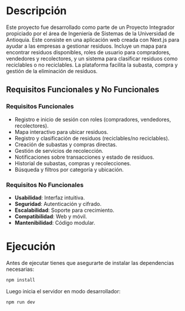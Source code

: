 # Descripción
Este proyecto fue desarrollado como parte de un Proyecto Integrador propiciado por el área de Ingeniería de Sistemas de la Universidad de Antioquia.
Este consiste en una aplicación web creada con Next.js para ayudar a las empresas a gestionar residuos. Incluye un mapa para encontrar residuos disponibles, roles de usuario para compradores, vendedores y recolectores, y un sistema para clasificar residuos como reciclables o no reciclables. La plataforma facilita la subasta, compra y gestión de la eliminación de residuos.

## Requisitos Funcionales y No Funcionales

### **Requisitos Funcionales**
- Registro e inicio de sesión con roles (compradores, vendedores, recolectores).  
- Mapa interactivo para ubicar residuos.  
- Registro y clasificación de residuos (reciclables/no reciclables).  
- Creación de subastas y compras directas.  
- Gestión de servicios de recolección.  
- Notificaciones sobre transacciones y estado de residuos.  
- Historial de subastas, compras y recolecciones.  
- Búsqueda y filtros por categoría y ubicación.  

### **Requisitos No Funcionales**
- **Usabilidad**: Interfaz intuitiva.  
- **Seguridad**: Autenticación y cifrado.  
- **Escalabilidad**: Soporte para crecimiento.  
- **Compatibilidad**: Web y móvil.  
- **Mantenibilidad**: Código modular.  


# Ejecución

Antes de ejecutar tienes que asegurarte de instalar las dependencias necesarias:

```bash
npm install
```

Luego inicia el servidor en modo desarrollador:

```bash
npm run dev
```
